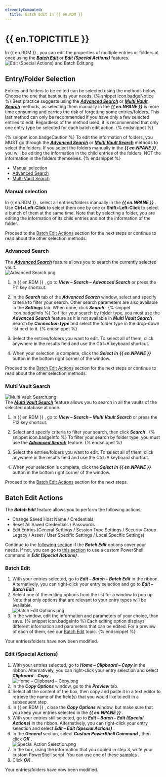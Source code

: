 ```yaml
---
eleventyComputed:
  title: Batch Edit in {{ en.RDM }}
---
```

# {{ en.TOPICTITLE }} 

In {{ en.RDM }} , you can edit the properties of multiple entries or folders at once using the [***Batch Edit***](https://help.remotedesktopmanager.com/commands_batchedit.html) or ***Edit (Special Actions)*** features.  
![Edit (Special Actions) and Batch Edit.png](/img/en/kb/kb2104.png) 
## Entry/Folder Selection 
Entries and folders to be edited can be selected using the methods below. Choose the one that best suits your needs. 
{% snippet icon.badgeNotice %} 
Best practice suggests using the <a href="#advanced">***Advanced Search***</a> or <a href="#multi">***Multi Vault Search***</a> methods, as selecting them manually in the ***{{ en.NPANE }}*** is more time consuming and carries the risk of forgetting some entries/folders. This last method can only be recommended if you have only a few selected entries to edit. 
Regardless of the method used, it is recommended that only one entry type be selected for each batch edit action. 
{% endsnippet %}
 
{% snippet icon.badgeCaution %} 
To edit the information of folders, you MUST go through the <a href="#advanced">***Advanced Search***</a> or <a href="#multi">***Multi Vault Search***</a> methods to select the folders. If you select the folders manually in the ***{{ en.NPANE }}*** , you will be editing the information in the child entries of the folders, NOT the information in the folders themselves. 
{% endsnippet %}  
 
* <a href="#manual">Manual selection</a>
* <a href="#advanced">Advanced Search</a>
* <a href="#multi">Multi Vault Search</a>

### Manual selection 
<a name="manual"></a>

In {{ en.RDM }} , select all entries/folders manually in the ***{{ en.NPANE }}*** . Use **Ctrl+Left-Click** to select them one by one or **Shift+Left-Click** to select a bunch of them at the same time. Note that by selecting a folder, you are editing the information of its child entries and not the information of the folder.  

Proceed to the <a href="#edit">Batch Edit Actions</a> section for the next steps or continue to read about the other selection methods. 
### Advanced Search 
<a name="advanced"></a>

The [***Advanced Search***](https://help.remotedesktopmanager.com/advanced_search.html) feature allows you to search the currently selected vault.  
![Advanced Search.png](/img/en/kb/kb2108.png) 
1. In {{ en.RDM }} , go to ***View – Search – Advanced Search*** or press the F11 key shortcut. 
1. In the ***Search*** tab of the ***Advanced Search*** window, select and specify criteria to filter your search. Other search parameters are also available in the ***Settings*** tab. When done, click ***Search*** . 
{% snippet icon.badgeInfo %} 
To filter your search by folder type, you must use the ***Advanced Search*** feature as it is not available in ***Multi Vault Search*** . Search by ***Connection type*** and select the folder type in the drop-down list next to it. 
{% endsnippet %}  
 
3. Select the entries/folders you want to edit. To select all of them, click anywhere in the results field and use the Ctrl+A keyboard shortcut. 
1. When your selection is complete, click the ***Select in*** ***{{ en.NPANE }}*** button in the bottom right corner of the window.  

Proceed to the <a href="#edit">Batch Edit Actions</a> section for the next steps or continue to read about the other selection methods. 
### Multi Vault Search 
<a name="multi"></a>

![Multi Vault Search.png](/img/en/kb/kb2109.png)  
The [***Multi Vault Search***](https://help.remotedesktopmanager.com/multi_vault_search.html) feature allows you to search in all the vaults of the selected database at once. 
1. In {{ en.RDM }} , go to ***View – Search – Multi Vault Search*** or press the F12 key shortcut. 
1. Select and specify criteria to filter your search, then click ***Search*** . 
{% snippet icon.badgeInfo %} 
To filter your search by folder type, you must use the <a href="#advanced">***Advanced Search***</a> feature. 
{% endsnippet %}  
 
3. Select the entries/folders you want to edit. To select all of them, click anywhere in the results field and use the Ctrl+A keyboard shortcut. 
1. When your selection is complete, click the ***Select in*** ***{{ en.NPANE }}*** button in the bottom right corner of the window.  

Proceed to the <a href="#edit">Batch Edit Actions</a> section for the next steps. 
## Batch Edit Actions 
<a name="edit"></a>

The ***Batch Edit*** feature allows you to perform the following actions:  

* Change Saved Host Name / Credentials 
* Reset All Saved Credentials / Passwords 
* Edit Entries (General Settings / Session Type Settings / Security Group Legacy / Asset / User Specific Settings / Local Specific Settings)  

Continue to the <a href="#batchedit">following section</a> if the ***Batch Edit*** options cover your needs. If not, you can go to <a href="#editspecialactions">this section</a> to use a custom PowerShell command in ***Edit (Special Actions)*** . 
### Batch Edit 
<a name="batchedit"></a>

1. With your entries selected, go to ***Edit – Batch – Batch Edit*** in the ribbon. Alternatively, you can right-click your entry selection and go to ***Edit – Batch Edit*** . 
1. Select one of the editing options from the list for a window to pop up. Note that only options that are relevant to your entry types will be available.  
![Batch Edit Options.png](/img/en/kb/kb2103.png)  
1. In the window, edit the information and parameters of your choice, than save. 
{% snippet icon.badgeInfo %} 
Each editing option displays different information and parameters that can be edited. For a preview of each of them, see our [Batch Edit](https://help.remotedesktopmanager.com/commands_batchedit.html) topic. 
{% endsnippet %}  
 
Your entries/folders have now been modified. 
### Edit (Special Actions) 
<a name="editspecialactions"></a>

1. With your entries selected, go to ***Home – Clipboard – Copy*** in the ribbon. Alternatively, you can right-click your entry selection and select ***Clipboard – Copy*** .  
![Home – Clipboard – Copy.png](/img/en/kb/kb2105.png) 
1. In the ***Copy Options*** window, go to the ***Preview*** tab. 
1. Select all the content of the box, then copy and paste it in a text editor to retrieve the name of the field(s) that you would like to edit in a subsequent step. 
1. In {{ en.RDM }} , close the ***Copy Options*** window, but make sure that you keep your entries selected in the ***{{ en.NPANE }}*** . 
1. With your entries still selected, go to ***Edit – Batch – Edit (Special Actions)*** in the ribbon. Alternatively, you can right-click your entry selection and select ***Edit – Edit (Special Actions)*** . 
1. In the ***General*** section, select ***Custom PowerShell Command*** , then click ***OK*** .  
![Special Action Selection.png](/img/en/kb/kb2106.png) 
1. In the box, using the information that you copied in step 3, write your custom PowerShell script. You can use one of these [samples](https://help.remotedesktopmanager.com/powershell_batchactionssamples.html) . 
1. Click ***OK*** .  

Your entries/folders have now been modified. 

